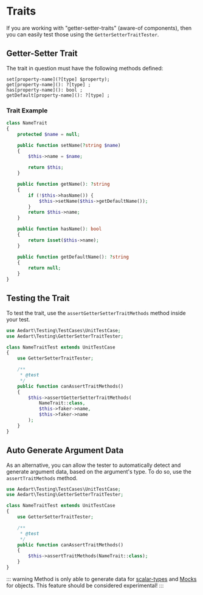 # Traits

If you are working with "getter-setter-traits" (aware-of components), then you can easily test those using the `GetterSetterTraitTester`.

## Getter-Setter Trait

The trait in question must have the following methods defined:

```console
set[property-name](?[type] $property);
get[property-name](): ?[type] ;
has[property-name](): bool ;
getDefault[property-name](): ?[type] ;
```

### Trait Example
 
```php
class NameTrait
{
    protected $name = null;

    public function setName(?string $name)
    {
        $this->name = $name;

        return $this;
    }

    public function getName(): ?string
    {
        if (!$this->hasName()) {
            $this->setName($this->getDefaultName());
        }
        return $this->name;
    }

    public function hasName(): bool
    {
        return isset($this->name);
    }

    public function getDefaultName(): ?string
    {
        return null;
    }    
}
```

## Testing the Trait

To test the trait, use the `assertGetterSetterTraitMethods` method inside your test.

```php
use Aedart\Testing\TestCases\UnitTestCase;
use Aedart\Testing\GetterSetterTraitTester;

class NameTraitTest extends UnitTestCase
{
    use GetterSetterTraitTester;

    /**
     * @test
     */
    public function canAssertTraitMethods()
    {
        $this->assertGetterSetterTraitMethods(
            NameTrait::class,
            $this->faker->name,
            $this->faker->name
        );
    }
}
```

## Auto Generate Argument Data

As an alternative, you can allow the tester to automatically detect and generate argument data, based on the argument's type.
To do so, use the `assertTraitMethods` method.

```php
use Aedart\Testing\TestCases\UnitTestCase;
use Aedart\Testing\GetterSetterTraitTester;

class NameTraitTest extends UnitTestCase
{
    use GetterSetterTraitTester;

    /**
     * @test
     */
    public function canAssertTraitMethods()
    {
        $this->assertTraitMethods(NameTrait::class);
    }
}
```

::: warning
Method is only able to generate data for [scalar-types](http://php.net/manual/en/language.types.intro.php) and [Mocks](https://github.com/mockery/mockery) for objects.
This feature should be considered experimental!
:::
